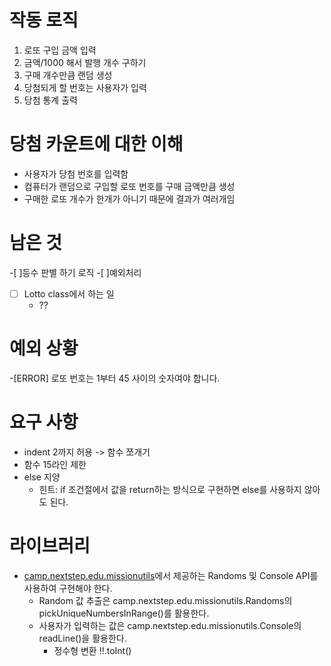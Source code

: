 # 작동 로직 
1. 로또 구입 금액 입력
2. 금액/1000 해서 발행 개수 구하기
3. 구매 개수만큼 랜덤 생성
4. 당첨되게 할 번호는 사용자가 입력
5. 당첨 통계 출력

# 당첨 카운트에 대한 이해
- 사용자가 당첨 번호를 입력함
- 컴퓨터가 랜덤으로 구입할 로또 번호를 구매 금액만큼 생성
- 구매한 로또 개수가 한개가 아니기 때문에 결과가 여러개임


# 남은 것
-[ ]등수 판별 하기 로직
-[ ]예외처리
-[ ] Lotto class에서 하는 일 
  - ??

# 예외 상황
-[ERROR] 로또 번호는 1부터 45 사이의 숫자여야 합니다.

# 요구 사항
- indent 2까지 허용 -> 함수 쪼개기
- 함수 15라인 제한
- else 지양
  - 힌트: if 조건절에서 값을 return하는 방식으로 구현하면 else를 사용하지 않아도 된다.

# 라이브러리
- [camp.nextstep.edu.missionutils](https://github.com/woowacourse-projects/mission-utils)에서 제공하는 Randoms 및 Console API를 사용하여 구현해야 한다.
  - Random 값 추출은 camp.nextstep.edu.missionutils.Randoms의 pickUniqueNumbersInRange()를 활용한다.
  - 사용자가 입력하는 값은 camp.nextstep.edu.missionutils.Console의 readLine()을 활용한다.
    - 정수형 변환 !!.toInt()